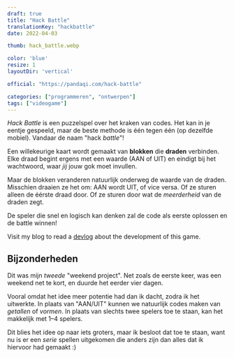 ```yaml
---
draft: true
title: "Hack Battle"
translationKey: "hackbattle"
date: 2022-04-03

thumb: hack_battle.webp

color: 'blue'
resize: 1
layoutDir: 'vertical'

official: "https://pandaqi.com/hack-battle"

categories: ["programmeren", "ontwerpen"]
tags: ["videogame"]
---
```


_Hack Battle_ is een puzzelspel over het kraken van codes. Het kan in je eentje gespeeld, maar de beste methode is één tegen één (op dezelfde mobiel). Vandaar de naam "hack _battle_"!

Een willekeurige kaart wordt gemaakt van **blokken** die **draden** verbinden. Elke draad begint ergens met een waarde (AAN of UIT) en eindigt bij het wachtwoord, waar _jij_ jouw gok moet invullen.

Maar de blokken veranderen natuurlijk onderweg de waarde van de draden. Misschien draaien ze het om: AAN wordt UIT, of vice versa. Of ze sturen alleen de éérste draad door. Of ze sturen door wat de _meerderheid_ van de draden zegt.

De speler die snel en logisch kan denken zal de code als eerste oplossen en de battle winnen!

Visit my blog to read a [devlog](https://pandaqi.com/blog/videogames/one-week-games/devlog-hack-battle) about the development of this game.

## Bijzonderheden
Dit was mijn _tweede_ "weekend project". Net zoals de eerste keer, was een weekend net te kort, en duurde het eerder vier dagen.

Vooral omdat het idee meer potentie had dan ik dacht, zodra ik het uitwerkte. In plaats van "AAN/UIT" kunnen we natuurlijk codes maken van _getallen_ of _vormen_. In plaats van slechts twee spelers toe te staan, kan het makkelijk met 1&ndash;4 spelers.

Dit blies het idee op naar iets groters, maar ik besloot dat toe te staan, want nu is er een _serie_ spellen uitgekomen die anders zijn dan alles dat ik hiervoor had gemaakt :)